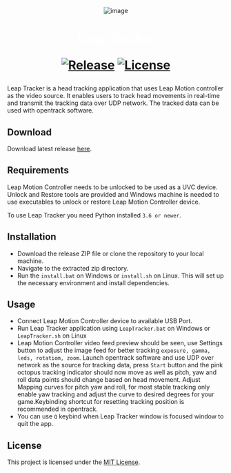 <div align="center">

![image](https://github.com/serifpersia/leap-headtracker/assets/62844718/2d83c7e0-04af-46d9-b3a5-51206f3f7e0d)

<h1><span class="piano-text" style="color: white;">Leap Tracker</span>

[![Release](https://img.shields.io/github/release/serifpersia/leap-headtracker.svg?style=flat-square)](https://github.com/serifpersia/leap-headtracker-esp32/releases)
[![License](https://img.shields.io/github/license/serifpersia/leap-headtracker?color=blue&style=flat-square)](https://raw.githubusercontent.com/serifpersia/leap-headtracker/master/LICENSE)

</div>

Leap Tracker is a head tracking application that uses Leap Motion controller as the video source. It enables users to track head movements in real-time and transmit the tracking data over UDP network. The tracked data can be used with opentrack software.

## Download
Download latest release [here](https://github.com/serifpersia/leap-headtracker/releases).

## Requirements
Leap Motion Controller needs to be unlocked to be used as a UVC device.
Unlock and Restore tools are provided and Windows machine is needed to use executables to unlock or restore Leap Motion Controller device.

To use Leap Tracker you need Python installed `3.6 or newer`.

## Installation
- Download the release ZIP file or clone the repository to your local machine.
- Navigate to the extracted zip directory.
- Run the `install.bat` on Windows or `install.sh` on Linux. This will set up the necessary environment and install dependencies.

## Usage
- Connect Leap Motion Controller device to available USB Port.
- Run Leap Tracker application using `LeapTracker.bat` on Windows or `LeapTracker.sh` on Linux
- Leap Motion Controller video feed preview should be seen, use Settings button to adjust the image feed for better tracking `exposure, gamma, leds, rotatiom, zoom`.
Launch opentrack software and use UDP over network as the source for tracking data, press `Start` button and the pink octopus tracking indicator should now move as well as pitch, yaw and roll data points should change based on head movement. Adjust Mapping curves for pitch yaw and roll, for most stable tracking only enable yaw tracking and adjust the curve to desired degrees for your game.Keybinding shortcut for resetting tracking position is recommended in opentrack.
- You can use `Q` keybind when Leap Tracker window is focused window to quit the app.

## License
This project is licensed under the [MIT License](LICENSE).
